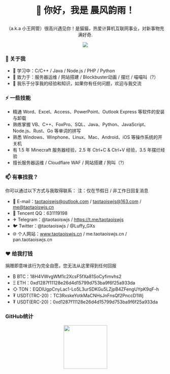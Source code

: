 # <p align="center">👋 你好，我是 晨风韵雨！</p>
<p align="center">（a.k.a 小王网管）很高兴遇见你！是猫猫，热爱计算机互联网事业，对新事物充满好奇.<br/></p>
<p align="center"><a href="https://wakatime.com/@018c29a9-6bba-4290-b83c-e1d1582f0233"><img src="https://wakatime.com/badge/user/018c29a9-6bba-4290-b83c-e1d1582f0233.svg"/></a></p>


### 🚀 关于我
- 🌱 学习中：C/C++ / Java / Node.js / PHP / Python
- 🔭 致力于：服务器运维 / 网站搭建 / Blockbuster动画 / 摆烂 / 喵喵叫（?）
- 💬 我乐于分享我的经验和知识，如果你有任何问题，欢迎与我交流
  
### ⚡ 一些技能
- 精通 Word、Excel、Access、PowerPoint、Outlook Express 等软件的安装与卸载
- 熟练掌握 VB、C++、FoxPro、SQL、Java、Python、JavaScript、Node.js、Rust、Go 等单词的拼写
- 熟悉 Windows、Winphone、Linux、Mac、Android、iOS 等操作系统的开关机
- 有 1.5 年 Minecraft 服务器经验，2.5 年 Ctrl+C & Ctrl+V 经验，3.5 年摆烂经验
- 擅长服务器运维 / Cloudflare WAF / 网站搭建 / 狗叫（?）
  
### 📫 有事找我？

你可以通过以下方式与我取得联系：
注：仅在节假日 / 非工作日回复消息

- 📧 E-mail：taotaoiswjs@outlook.com / taotaoiswjs@163.com / me@taotaoiswjs.cn
- 🐧 Tencent QQ：631119198
- ✈ Telegram：@taotaoiswjs / https://t.me/taotaoiswjs
- 🐦 Twitter：@taotaoiswjs / @Luffy_GXs
- 🌐 个人网站：www.taotaoiswjs.cn / me.taotaoiswjs.cn / pan.taotaoiswjs.cn

### ❤️ 给我打钱
捐赠即意味该行为完全自愿，您无法从这里得到任何回报

- ₿ BTC：18H4VWvgWM1c2XcsF5fXa81SoCyfimvhs2
- Ξ ETH：0xd1287f11128e26d4d15799d753ba9f6f25a933da
- ◇ TON：EQDlUgpCnyLac1-Lo5L3urSDKGu5LZjpB4ZFengUYpK9qF-h
- ₮ USDT(TRC-20)：TC3RxskeYotkMaCNHsJnFnsQf2PnccD1Wj
- ₮ USDT(ERC-20)：0xd1287f11128e26d4d15799d753ba9f6f25a933da


### GitHub统计
<div align="center"> <img height="137px" src="https://github-readme-stats.vercel.app/api?username=sun0225SUN&hide_title=true&hide_border=true&show_icons=trueline_height=21&text_color=000&icon_color=000&bg_color=0,ea6161,ffc64d,fffc4d,52fa5a&theme=graywhite" /> </div>
